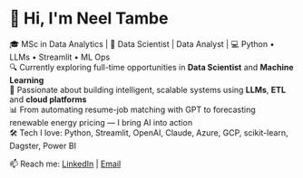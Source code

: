 # 👋 Hi, I'm Neel Tambe

🎓 MSc in Data Analytics | 🧠 Data Scientist | Data Analyst | 💻 Python • LLMs • Streamlit • ML Ops  
🔍 Currently exploring full-time opportunities in **Data Scientist** and **Machine Learning**  
🚀 Passionate about building intelligent, scalable systems using **LLMs**, **ETL** and **cloud platforms**  
📊 From automating resume-job matching with GPT to forecasting renewable energy pricing — I bring AI into action  
🛠 Tech I love: Python, Streamlit, OpenAI, Claude, Azure, GCP, scikit-learn, Dagster, Power BI  

📫 Reach me: [LinkedIn](https://www.linkedin.com/in/neel-tambe/) | [Email](mailto:tambeneel12@gmail.com)



<!---
TambeNeel/TambeNeel is a ✨ special ✨ repository because its `README.md` (this file) appears on your GitHub profile.
You can click the Preview link to take a look at your changes.
--->
